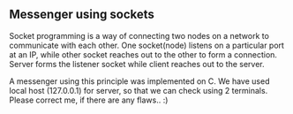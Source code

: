 ## Messenger using sockets

Socket programming is a way of connecting two nodes on a network to communicate with each other. One socket(node) listens on a particular port at an IP, while other socket reaches out to the other to form a connection. Server forms the listener socket while client reaches out to the server.

A messenger using this principle was implemented on C. We have used local host (127.0.0.1) for server, so that we can check using 2 terminals.
Please correct me, if there are any flaws.. :)
